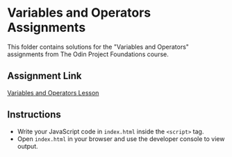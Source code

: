 # Variables and Operators Assignments

This folder contains solutions for the "Variables and Operators" assignments from The Odin Project Foundations course.

## Assignment Link
[Variables and Operators Lesson](https://www.theodinproject.com/lessons/foundations-variables-and-operators)

## Instructions
- Write your JavaScript code in `index.html` inside the `<script>` tag.
- Open `index.html` in your browser and use the developer console to view output.
